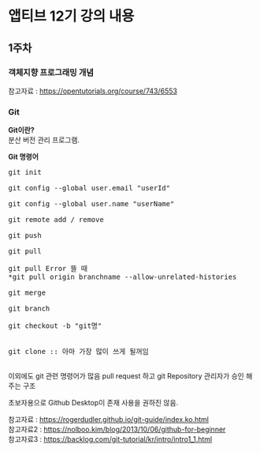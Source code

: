 # 앱티브 12기 강의 내용

## 1주차
### 객체지향 프로그래밍 개념

참고자료 : https://opentutorials.org/course/743/6553


### Git
**Git이란?**<br>
 분산 버전 관리 프로그램.
 
 
**Git 명령어**
<pre>
git init <br>
git config --global user.email "userId"<br>
git config --global user.name "userName"<br>
git remote add / remove <br>
git push <br>
git pull <br>
git pull Error 뜰 때
*git pull origin branchname --allow-unrelated-histories

git merge <br>
git branch <br>
git checkout -b "git명" <br>

git clone :: 아마 가장 많이 쓰게 될꺼임<br>
</pre>
이외에도 git 관련 명령어가 많음
pull request 하고 git Repository 관리자가 승인 해주는 구조

초보자용으로 Github Desktop이 존재
사용을 권하진 않음.

참고자료 : https://rogerdudler.github.io/git-guide/index.ko.html <br>
참고자료2 : https://nolboo.kim/blog/2013/10/06/github-for-beginner <br>
참고자료3 : https://backlog.com/git-tutorial/kr/intro/intro1_1.html <br>
